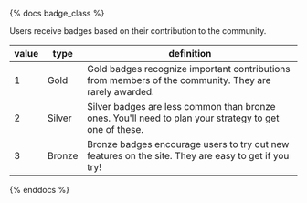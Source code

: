 {% docs badge_class %}

Users receive badges based on their contribution to the community.

| value | type   | definition                                                                                             |
|-------|--------|--------------------------------------------------------------------------------------------------------|
| 1     | Gold   | Gold badges recognize important contributions from members of the community. They are rarely awarded.  |
| 2     | Silver | Silver badges are less common than bronze ones. You'll need to plan your strategy to get one of these. |
| 3     | Bronze | Bronze badges encourage users to try out new features on the site. They are easy to get if you try!    |

{% enddocs %}